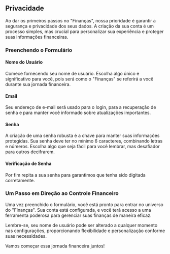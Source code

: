 ## Privacidade

Ao dar os primeiros passos no "Finanças", nossa prioridade é garantir a segurança e privacidade dos seus dados. A criação da sua conta é um processo simples, mas crucial para personalizar sua experiência e proteger suas informações financeiras.

### Preenchendo o Formulário

#### Nome do Usuário
Comece fornecendo seu nome de usuário. Escolha algo único e significativo para você, pois será como o "Finanças" se referirá a você durante sua jornada financeira.

#### Email
Seu endereço de e-mail será usado para o login, para a recuperação de senha e para manter você informado sobre atualizações importantes.

#### Senha
A criação de uma senha robusta é a chave para manter suas informações protegidas. Sua senha deve ter no mínimo 6 caracteres, combinando letras e números. Escolha algo que seja fácil para você lembrar, mas desafiador para outros decifrarem.

#### Verificação de Senha
Por fim repita a sua senha para garantimos que tenha sido digitada corretamente.

### Um Passo em Direção ao Controle Financeiro

Uma vez preenchido o formulário, você está pronto para entrar no universo do "Finanças". Sua conta está configurada, e você terá acesso a uma ferramenta poderosa para gerenciar suas finanças de maneira eficaz.

Lembre-se, seu nome de usuário pode ser alterado a qualquer momento nas configurações, proporcionando flexibilidade e personalização conforme suas necessidades.

Vamos começar essa jornada financeira juntos!